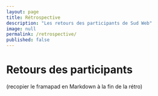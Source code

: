 ```yaml
---
layout: page
title: Rétrospective
description: "Les retours des participants de Sud Web"
image: null
permalink: /retrospective/
published: false
---
```


# Retours des participants

(recopier le framapad en Markdown à la fin de la rétro)
